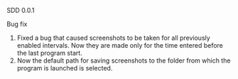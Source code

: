 SDD 0.0.1

Bug fix 
1. Fixed a bug that caused screenshots to be taken for all previously enabled intervals. Now they are made only for the time entered before the last program start.
2. Now the default path for saving screenshots to the folder from which the program is launched is selected.
